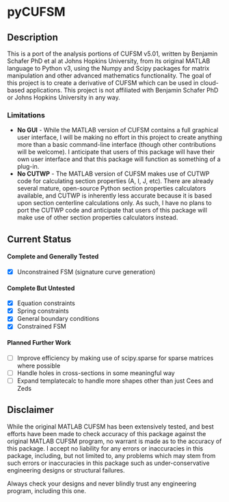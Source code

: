 # pyCUFSM

## Description
This is a port of the analysis portions of CUFSM v5.01, written by Benjamin Schafer PhD et al at Johns Hopkins University, from its original MATLAB language to Python v3, using the Numpy and Scipy packages for matrix manipulation and other advanced mathematics functionality. The goal of this project is to create a derivative of CUFSM which can be used in cloud-based applications. This project is not affiliated with Benjamin Schafer PhD or Johns Hopkins University in any way. 

### Limitations
- **No GUI** - While the MATLAB version of CUFSM contains a full graphical user interface, I will be making no effort in this project to create anything more than a basic command-line interface (though other contributions will be welcome). I anticipate that users of this package will have their own user interface and that this package will function as something of a plug-in.
- **No CUTWP** - The MATLAB version of CUFSM makes use of CUTWP code for calculating section properties (A, I, J, etc). There are already several mature, open-source Python section properties calculators available, and CUTWP is inherently less accurate because it is based upon section centerline calculations only. As such, I have no plans to port the CUTWP code and anticipate that users of this package will make use of other section properties calculators instead.

## Current Status

#### Complete and Generally Tested
  - [x] Unconstrained FSM (signature curve generation)
  
#### Complete But Untested
  - [x] Equation constraints
  - [x] Spring constraints
  - [x] General boundary conditions
  - [x] Constrained FSM
  
#### Planned Further Work
  - [ ] Improve efficiency by making use of scipy.sparse for sparse matrices where possible
  - [ ] Handle holes in cross-sections in some meaningful way
  - [ ] Expand templatecalc to handle more shapes other than just Cees and Zeds

## Disclaimer
While the original MATLAB CUFSM has been extensively tested, and best efforts have been made to check accuracy of this package against the original MATLAB CUFSM program, no warrant is made as to the accuracy of this package. I accept no liability for any errors or inaccuracies in this package, including, but not limited to, any problems which may stem from such errors or inaccuracies in this package such as under-conservative engineering designs or structural failures. 

Always check your designs and never blindly trust any engineering program, including this one.
